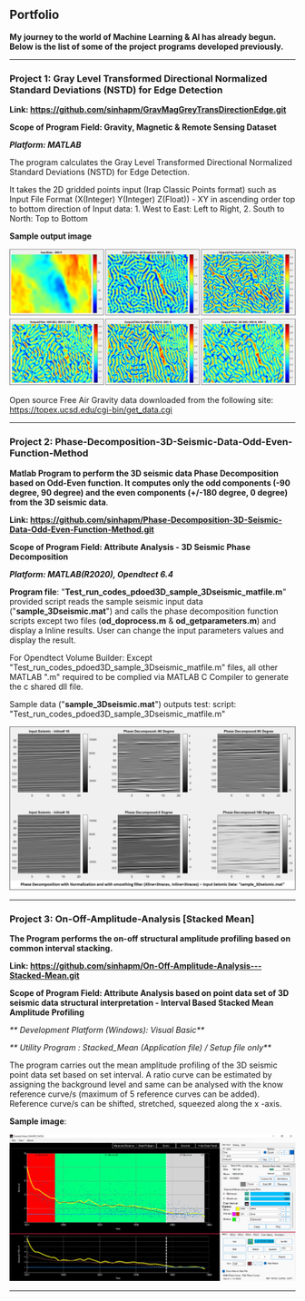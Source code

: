 ## Portfolio

**My journey to the world of Machine Learning & AI has already begun. Below is the list of some of the project programs developed previously.**

------------------------------------------------------------------------------------------

### Project 1: Gray Level Transformed Directional Normalized Standard Deviations (NSTD) for Edge Detection

**Link: https://github.com/sinhapm/GravMagGreyTransDirectionEdge.git**

**Scope of Program Field: Gravity, Magnetic & Remote Sensing Dataset**

_**Platform: MATLAB**_

The program calculates the Gray Level Transformed Directional Normalized Standard Deviations (NSTD) for Edge Detection.

It takes the 2D gridded points input (Irap Classic Points format) such as Input File Format (X(Integer) Y(Integer) Z(Float)) - XY in ascending order top to bottom direction of Input data: 1. West to East: Left to Right, 2. South to North: Top to Bottom

**Sample output image**

![](./assets/img/Image_GravLineament.jpg)

Open source Free Air Gravity data downloaded from the following site: https://topex.ucsd.edu/cgi-bin/get_data.cgi

------------------------------------------------------------------------------------------

### Project 2: Phase-Decomposition-3D-Seismic-Data-Odd-Even-Function-Method
**Matlab Program to perform the 3D seismic data Phase Decomposition based on Odd-Even function. It computes only the odd components (-90 degree, 90 degree) and the even components (+/-180 degree, 0 degree) from the 3D seismic data**.


**Link: https://github.com/sinhapm/Phase-Decomposition-3D-Seismic-Data-Odd-Even-Function-Method.git**

**Scope of Program Field: Attribute Analysis - 3D Seismic Phase Decomposition**

_**Platform: MATLAB(R2020), Opendtect 6.4**_

**Program file**: "**Test_run_codes_pdoed3D_sample_3Dseismic_matfile.m**" provided script reads the sample seismic input data ("**sample_3Dseismic.mat**") and calls the phase decomposition function scripts except two files (**od_doprocess.m** & **od_getparameters.m**) and display a Inline results. User can change the input parameters values and display the result.

For Opendtect Volume Builder: Except "Test_run_codes_pdoed3D_sample_3Dseismic_matfile.m" files, all other MATLAB ".m" required to be complied via MATLAB C Compiler to generate the c shared dll file.

Sample data ("**sample_3Dseismic.mat**") outputs test: script: "Test_run_codes_pdoed3D_sample_3Dseismic_matfile.m"

![](./assets/img//image_phasedecomposition.jpg)

------------------------------------------------------------------------------------------

### Project 3: On-Off-Amplitude-Analysis [Stacked Mean]
**The Program performs the on-off structural amplitude profiling based on common interval stacking.**

**Link: https://github.com/sinhapm/On-Off-Amplitude-Analysis---Stacked-Mean.git**

**Scope of Program Field: Attribute Analysis based on point data set of 3D seismic data structural interpretation - Interval Based Stacked Mean Amplitude Profiling**

_** Development Platform (Windows): Visual Basic**_

_** Utility Program : Stacked_Mean (Application file) / Setup file only**_

The program carries out the mean amplitude profiling of the 3D seismic point data set based on set interval. A ratio curve can be estimated by assigning the background level and same can be analysed with the know reference curve/s (maximum of 5 reference curves can be added). Reference curve/s can be shifted, stretched, squeezed along the x -axis.

**Sample image**:

![](./assets/img/Image_StackedMean.jpg )

------------------------------------------------------------------------------------------


